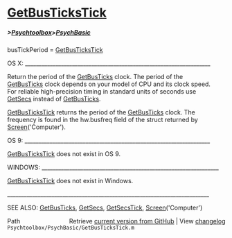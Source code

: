# [GetBusTicksTick](GetBusTicksTick)
##### >[Psychtoolbox](Psychtoolbox)>[PsychBasic](PsychBasic)

busTickPeriod = [GetBusTicksTick](GetBusTicksTick)  
  
OS X: \_\_\_\_\_\_\_\_\_\_\_\_\_\_\_\_\_\_\_\_\_\_\_\_\_\_\_\_\_\_\_\_\_\_\_\_\_\_\_\_\_\_\_\_\_\_\_\_\_\_\_\_\_\_\_\_\_\_\_\_\_\_\_\_\_\_\_  
  
Return the period of the [GetBusTicks](GetBusTicks) clock.  The period of the  
[GetBusTicks](GetBusTicks) clock depends on your model of CPU and its clock speed.  
For reliable high-precision timing in standard units of seconds use  
[GetSecs](GetSecs) instead of [GetBusTicks](GetBusTicks).  
  
[GetBusTicksTick](GetBusTicksTick) returns the period of the [GetBusTicks](GetBusTicks) clock.  The  
frequency is found in the hw.busfreq field of the struct returned by  
[Screen](Screen)('Computer').  
  
OS 9: \_\_\_\_\_\_\_\_\_\_\_\_\_\_\_\_\_\_\_\_\_\_\_\_\_\_\_\_\_\_\_\_\_\_\_\_\_\_\_\_\_\_\_\_\_\_\_\_\_\_\_\_\_\_\_\_\_\_\_\_\_\_\_\_\_\_\_  
  
[GetBusTicksTick](GetBusTicksTick) does not exist in OS 9.   
  
WINDOWS: \_\_\_\_\_\_\_\_\_\_\_\_\_\_\_\_\_\_\_\_\_\_\_\_\_\_\_\_\_\_\_\_\_\_\_\_\_\_\_\_\_\_\_\_\_\_\_\_\_\_\_\_\_\_\_\_\_\_\_\_\_\_\_\_  
  
[GetBusTicksTick](GetBusTicksTick) does not exist in Windows.  
  
\_\_\_\_\_\_\_\_\_\_\_\_\_\_\_\_\_\_\_\_\_\_\_\_\_\_\_\_\_\_\_\_\_\_\_\_\_\_\_\_\_\_\_\_\_\_\_\_\_\_\_\_\_\_\_\_\_\_\_\_\_\_\_\_\_\_\_\_\_\_\_\_\_  
  
SEE ALSO: [GetBusTicks](GetBusTicks), [GetSecs](GetSecs), [GetSecsTick](GetSecsTick), [Screen](Screen)('Computer')   




<div class="code_header" style="text-align:right;">
  <span style="float:left;">Path&nbsp;&nbsp;</span> <span class="counter">Retrieve <a href=
  "https://raw.github.com/Psychtoolbox-3/Psychtoolbox-3/beta/Psychtoolbox/PsychBasic/GetBusTicksTick.m">current version from GitHub</a> | View <a href=
  "https://github.com/Psychtoolbox-3/Psychtoolbox-3/commits/beta/Psychtoolbox/PsychBasic/GetBusTicksTick.m">changelog</a></span>
</div>
<div class="code">
  <code>Psychtoolbox/PsychBasic/GetBusTicksTick.m</code>
</div>

